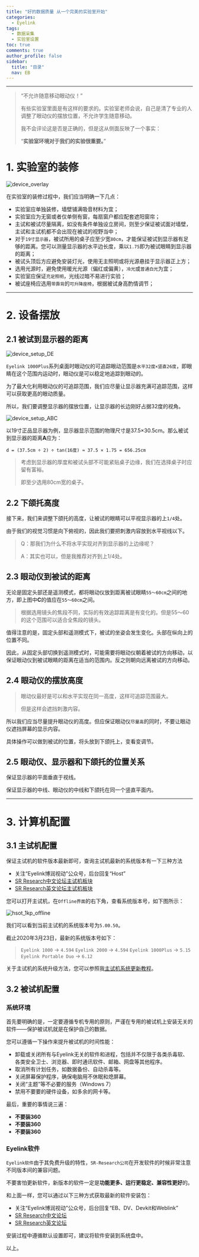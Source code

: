 ```yaml
---
title: "好的数据质量 从一个完美的实验室开始"
categories:
  - Eyelink
tags:
  - 数据采集
  - 实验室设置
toc: true
comments: true
author_profile: false
sidebar:
  title: "目录"
  nav: EB
---
```


---

> “不允许随意移动眼动仪！”
> 
> 有些实验室里面是有这样的要求的。实验室老师会说，自己是清了专业的人调整了眼动仪的摆放位置，不允许学生随意移动。
> 
> 我不会评论这是否是正确的，但是这从侧面反映了一个事实：
> 
> “**实验室环境对于我们的实验很重要。**”

# 1. 实验室的装修

![device_overlay](/assets/images/device_overlay.jpg)

在实验室的装修过程中，我们应当明确一下几点：

* 实验室应单独装修，墙壁铺满吸音材料为宜；
* 实验室应为无窗或者仅单侧有窗，每扇窗户都应配套遮阳窗帘；
* 主试和被试尽量隔离，如没有条件单独设立房间，则至少保证被试面对墙壁，主试和主试机都不会出现在被试的视野当中；
* 对于`19寸显示器`，被试所用的桌子应至少宽`80cm`，才能保证被试到显示器有足够的距离。您可以测量显示器的水平边长度，乘以`1.75`即为被试眼睛到显示器的距离；
* 被试头顶后方应避免安装灯光，使用无主照明或将光源悬挂于显示器正上方；
* 选用光源时，避免使用暖光光源（偏红或偏黄），`冷光`或`普通白光`为宜；
* 实验室应保证`充足照明`，光线过暗不易进行实验；
* 被试座椅应选用`带靠背`的`可升降座椅`，根据被试身高酌情调节；

---

# 2. 设备摆放

## 2.1 被试到显示器的距离

![device_setup_DE](/assets/images/device_setup_DE.jpg)

`Eyelink 1000Plus`系列桌面时眼动仪的可追踪眼动范围是`水平32度×竖直26度`，即眼睛在这个范围内运动时，眼动仪是可以稳定地追踪到眼动的。

为了最大化利用眼动仪的可追踪范围，我们应尽量让显示器充满可追踪范围，这样可以获取更高的眼动质量。

所以，我们要调整显示器的摆放位置，让显示器的长边刚好占据32度的视角。

![device_setup_ABC](/assets/images/device_setup_ABC.jpg)

以19寸正品显示器为例，显示器显示范围的物理尺寸是37.5×30.5cm。那么被试到显示器的距离**A**应为：

```
d = (37.5cm ÷ 2) ÷ tan(16度) ≈ 37.5 × 1.75 = 656.25cm
```

> 考虑到显示器的厚度和被试头部不可能紧贴桌子边缘，我们在选择桌子时应留有富裕。
> 
> 即至少选用80cm宽的桌子。

## 2.2 下颌托高度

接下来，我们来调整下颌托的高度，让被试的眼睛可以平视显示器的上`1/4`处。

由于我们的视觉习惯是向下俯视的，因此我们要把刺激内容放到水平视线以下。

> Q：那我们为什么不将水平实现对齐到显示器的上边缘呢？
> 
> A：其实也可以，但是我推荐对齐到上1/4处。

## 2.3 眼动仪到被试的距离

无论是固定头部还是遥测模式，都将眼动仪放到距离被试眼睛`55～60cm`之间的地方，即上图中**C**的值应在`55～60cm`之间。

>根据选用镜头的焦段不同，实际的有效追踪距离是有变化的。但是55～60的这个范围可以适合全焦段的镜头。

值得注意的是，固定头部和遥测模式下，被试的坐姿会发生变化。头部在纵向上的位置不同。

因此，从固定头部切换到遥测模式时，可能需要将眼动仪朝着被试的方向移动，以保证眼动仪到被试眼睛的距离在适当的范围内。反之则朝向远离被试的方向移动。

## 2.4 眼动仪的摆放高度

> 眼动仪最好是可以和水平实现在同一高度，这样可追踪范围最大。
> 
> 但是这样会遮挡刺激内容。

所以我们应当尽量提升眼动仪的高度。但应保证眼动仪`尽量高`的同时，不要让眼动仪遮挡屏幕的显示内容。

具体操作可以做到被试的位置，将头放到下颌托上，变看变调节。

## 2.5 眼动仪、显示器和下颌托的位置关系

保证显示器的平面垂直于视线。

保证显示器的中线、眼动仪的中线和下颌托在同一个竖直平面内。

---

# 3. 计算机配置

## 3.1 主试机配置

保证主试机的软件版本最新即可，查询主试机最新的系统版本有一下三种方法

* 关注“Eyelink博润视动”公众号，后台回复“Host”
* [SR Research中文论坛主试机板块](https://cn.sr-support.com/viewforum.php?f=15)
* [SR Research英文论坛主试机板块](https://www.sr-support.com/forum/downloads/eyelink-host-software)

您可以打开主试机，在`Offline界面`的右下角，查看系统版本号，如下图所示：

![hsot_1kp_offline](/assets/images/hsot_1kp_offline-1.jpg)

我们可以看到当前主试机的系统版本号为`5.00.50`。

截止2020年3月23日，最新的系统版本号如下：

>`Eyelink 1000` -> `4.594`
>`Eyelink 2000` -> `4.594`
>`Eyelink 1000Plus` -> `5.15`
>`Eyelink Portable Duo` -> `6.12`

关于主试机的系统升级方法，您可以参照我[主试机系统更新教程](http://charlie-techblog.com/eyelink/host-system-update/)。

## 3.2 被试机配置

### 系统环境

首先要明确的是，一定要遵循专机专用的原则，严谨在专用的被试机上安装无关的软件——保护被试机就是在保护自己的数据。

您可以遵循一下操作来提升被试机的时间性能：

* 卸载或关闭所有与Eyelink无关的软件和进程，包括并不仅限于各类杀毒软、各类安全卫士、浏览器、即时通讯软件、邮箱、网盘等其他程序。
* 取消所有计划任务，如数据备份、自动杀毒等。
* 关闭屏幕保护程序，确保电脑用不休眠和熄屏幕。
* 关闭“主题”等不必要的服务（Windows 7）
* 禁用不要要的硬件设备，如多余的网卡等。

最后，重要的事情说三遍：
* **不要装360**
* **不要装360**
* **不要装360**

### Eyelink软件

`Eyelink软件`由于其免费升级的特性，`SR-Research公司`在开发软件的时候非常注意不同版本间的兼容问题。

不要害怕更新软件，新版本的软件一定是**功能更多、运行更稳定、兼容性更好**的。

和上面一样，您可以通过以下三种方式获取最新的软件安装包：

* 关注“Eyelink博润视动”公众号，后台回复“EB、DV、Devkit和Weblink”
* [SR Research中文论坛](https://cn.sr-support.com/)
* [SR Research英文论坛](https://www.sr-support.com/)

安装过程中遵循默认设置即可，建议将软件安装到系统盘中。

以上。